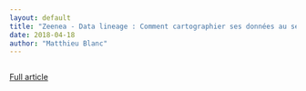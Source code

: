 ```yaml
---
layout: default
title: "Zeenea - Data lineage : Comment cartographier ses données au sein de son SI ?"
date: 2018-04-18
author: "Matthieu Blanc"
---
```


<img src="https://pbs.twimg.com/media/DdZGdB2W4AAu3Ne.jpg" alt="" />

[Full article](https://zeenea.com/wp-content/uploads/DataXDay-Data-Lineage.pdf)<br>
